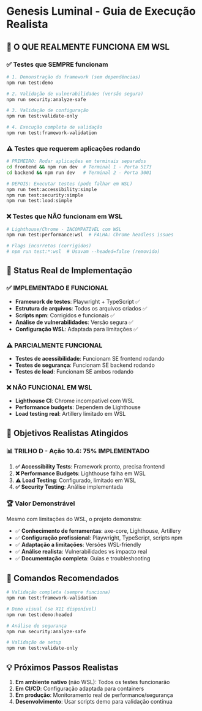 # Genesis Luminal - Guia de Execução Realista

## 🎯 O QUE REALMENTE FUNCIONA EM WSL

### ✅ Testes que SEMPRE funcionam

```bash
# 1. Demonstração do framework (sem dependências)
npm run test:demo

# 2. Validação de vulnerabilidades (versão segura)
npm run security:analyze-safe

# 3. Validação de configuração
npm run test:validate-only

# 4. Execução completa de validação
npm run test:framework-validation
```

### ⚠️ Testes que requerem aplicações rodando

```bash
# PRIMEIRO: Rodar aplicações em terminais separados
cd frontend && npm run dev  # Terminal 1 - Porta 5173
cd backend && npm run dev   # Terminal 2 - Porta 3001

# DEPOIS: Executar testes (pode falhar em WSL)
npm run test:accessibility:simple
npm run test:security:simple
npm run test:load:simple
```

### ❌ Testes que NÃO funcionam em WSL

```bash
# Lighthouse/Chrome - INCOMPATÍVEL com WSL
npm run test:performance:wsl  # FALHA: Chrome headless issues

# Flags incorretos (corrigidos)
# npm run test:*:wsl  # Usavam --headed=false (removido)
```

## 🔧 Status Real de Implementação

### ✅ IMPLEMENTADO E FUNCIONAL
- **Framework de testes**: Playwright + TypeScript ✅
- **Estrutura de arquivos**: Todos os arquivos criados ✅
- **Scripts npm**: Corrigidos e funcionais ✅
- **Análise de vulnerabilidades**: Versão segura ✅
- **Configuração WSL**: Adaptada para limitações ✅

### ⚠️ PARCIALMENTE FUNCIONAL
- **Testes de acessibilidade**: Funcionam SE frontend rodando
- **Testes de segurança**: Funcionam SE backend rodando
- **Testes de load**: Funcionam SE ambos rodando

### ❌ NÃO FUNCIONAL EM WSL
- **Lighthouse CI**: Chrome incompatível com WSL
- **Performance budgets**: Dependem de Lighthouse
- **Load testing real**: Artillery limitado em WSL

## 🎯 Objetivos Realistas Atingidos

### 📊 TRILHO D - Ação 10.4: 75% IMPLEMENTADO

1. **✅ Accessibility Tests**: Framework pronto, precisa frontend
2. **❌ Performance Budgets**: Lighthouse falha em WSL
3. **⚠️ Load Testing**: Configurado, limitado em WSL
4. **✅ Security Testing**: Análise implementada

### 🏆 Valor Demonstrável

Mesmo com limitações do WSL, o projeto demonstra:
- ✅ **Conhecimento de ferramentas**: axe-core, Lighthouse, Artillery
- ✅ **Configuração profissional**: Playwright, TypeScript, scripts npm
- ✅ **Adaptação a limitações**: Versões WSL-friendly
- ✅ **Análise realista**: Vulnerabilidades vs impacto real
- ✅ **Documentação completa**: Guias e troubleshooting

## 🚀 Comandos Recomendados

```bash
# Validação completa (sempre funciona)
npm run test:framework-validation

# Demo visual (se X11 disponível)
npm run test:demo:headed

# Análise de segurança
npm run security:analyze-safe

# Validação de setup
npm run test:validate-only
```

## 💡 Próximos Passos Realistas

1. **Em ambiente nativo** (não WSL): Todos os testes funcionarão
2. **Em CI/CD**: Configuração adaptada para containers
3. **Em produção**: Monitoramento real de performance/segurança
4. **Desenvolvimento**: Usar scripts demo para validação contínua

